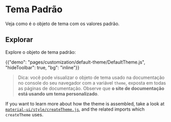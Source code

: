 # Tema Padrão

<p class="description">Veja como é o objeto de tema com os valores padrão.</p>

## Explorar

Explore o objeto de tema padrão:

{{"demo": "pages/customization/default-theme/DefaultTheme.js", "hideToolbar": true, "bg": "inline"}}

> Dica: você pode visualizar o objeto de tema usado na documentação no console do seu navegador com a variável `theme`, exposta em todas as páginas de documentação. Observe que **o site de documentação está usando um tema personalizado**.

<!-- #default-branch-switch -->

If you want to learn more about how the theme is assembled, take a look at [`material-ui/style/createTheme.js`](https://github.com/mui-org/material-ui/blob/HEAD/packages/mui-material/src/styles/createTheme.js), and the related imports which `createTheme` uses.
